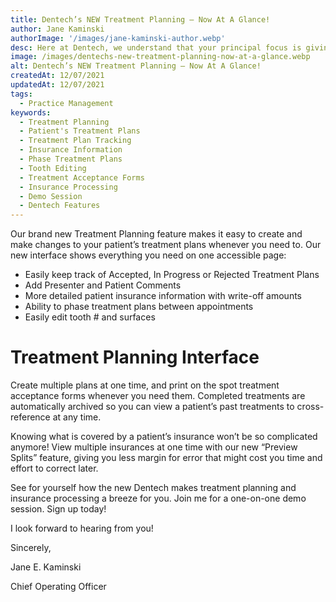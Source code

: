 ```yaml
---
title: Dentech’s NEW Treatment Planning — Now At A Glance!
author: Jane Kaminski
authorImage: '/images/jane-kaminski-author.webp'
desc: Here at Dentech, we understand that your principal focus is giving your patients the best treatment you can provide. Craft the perfect treatment plans for your patient with Dentech’s NEW Treatment Planning window!
image: /images/dentechs-new-treatment-planning-now-at-a-glance.webp
alt: Dentech’s NEW Treatment Planning — Now At A Glance!
createdAt: 12/07/2021
updatedAt: 12/07/2021
tags:
  - Practice Management
keywords:
  - Treatment Planning
  - Patient's Treatment Plans
  - Treatment Plan Tracking
  - Insurance Information
  - Phase Treatment Plans
  - Tooth Editing
  - Treatment Acceptance Forms
  - Insurance Processing
  - Demo Session
  - Dentech Features
---
```


Our brand new Treatment Planning feature makes it easy to create and make changes to your patient’s treatment plans whenever you need to. Our new interface shows everything you need on one accessible page:

- Easily keep track of Accepted, In Progress or Rejected Treatment Plans
- Add Presenter and Patient Comments
- More detailed patient insurance information with write-off amounts
- Ability to phase treatment plans between appointments
- Easily edit tooth # and surfaces

# Treatment Planning Interface

Create multiple plans at one time, and print on the spot treatment acceptance forms whenever you need them. Completed treatments are automatically archived so you can view a patient’s past treatments to cross-reference at any time.

Knowing what is covered by a patient’s insurance won’t be so complicated anymore! View multiple insurances at one time with our new “Preview Splits” feature, giving you less margin for error that might cost you time and effort to correct later.

See for yourself how the new Dentech makes treatment planning and insurance processing a breeze for you. Join me for a one-on-one demo session. Sign up today!

I look forward to hearing from you!

Sincerely,

Jane E. Kaminski

Chief Operating Officer
